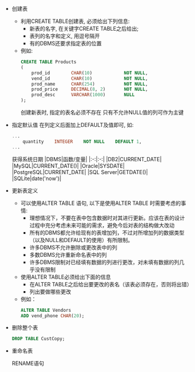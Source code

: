 - 创建表
    - 利用CREATE TABLE创建表, 必须给出下列信息:
        - 新表的名字, 在关键字CREATE TABLE之后给出;
        - 表列的名字和定义, 用逗号隔开
        - 有的DBMS还要求指定表的位置
    - 例如:
        ```sql
        CREATE TABLE Products
        (
            prod_id        CHAR(10)            NOT NULL,
            vend_id        CHAR(10)            NOT NULL,
            prod_name      CHAR(254)           NOT NULL,
            prod_price     DECIMAL(8, 2)       NOT NULL,
            prod_desc      VARCHAR(1000)       NULL
        );
        ```
        创建新表时, 指定的表名必须不存在
        只有不允许NULL值的列可作为主键
    
- 指定默认值
    在列定义后面加上DEFAULT及值即可, 如:
    ```sql
    ...
        quantity    INTEGER    NOT NULL    DEFAULT 1,
    ...
    ```
    获得系统日期
    |DBMS|函数/变量|
    |:-:|:-:|
    |DB2|CURRENT_DATE|
    |MySQL|CURRENT_DATE()|
    |Oracle|SYSDATE|
    |PostgreSQL|CURRENT_DATE|
    |SQL Server|GETDATE()|
    |SQLite|date('now')|

- 更新表定义
    - 可以使用ALTER TABLE 语句, 以下是使用ALTER TABLE 时需要考虑的事情:
        - 理想情况下，不要在表中包含数据时对其进行更新。应该在表的设计过程中充分考虑未来可能的需求，避免今后对表的结构做大改动
        - 所有的DBMS都允许给现有的表增加列，不过对所增加列的数据类型（以及NULL和DEFAULT的使用）有所限制。
        - 许多DBMS不允许删除或更改表中的列
        - 多数DBMS允许重新命名表中的列
        - 许多DBMS限制对已经填有数据的列进行更改，对未填有数据的列几乎没有限制
    - 使用ALTER TABLE必须给出下面的信息
        - 在ALTER TABLE之后给出要更改的表名（该表必须存在，否则将出错）
        - 列出要做哪些更改
    - 例如：
        ```sql
        ALTER TABLE Vendors
        ADD vend_phone CHAR(20);
        ```
    
- 删除整个表
    ```sql
    DROP TABLE CustCopy;
    ```
    
- 重命名表
    
    RENAME语句